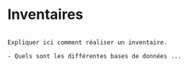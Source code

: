 # Inventaires

```{note}

Expliquer ici comment réaliser un inventaire.

- Quels sont les différentes bases de données ...

```

